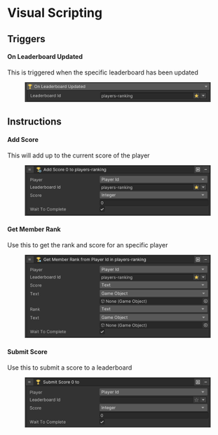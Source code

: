 # Visual Scripting

## Triggers

#### On Leaderboard Updated

This is triggered when the specific leaderboard has been updated

<figure><img src="../../../.gitbook/assets/image (67).png" alt=""><figcaption></figcaption></figure>

## Instructions

#### Add Score

This will add up to the current score of the player

<figure><img src="../../../.gitbook/assets/image (40).png" alt=""><figcaption></figcaption></figure>

#### Get Member Rank

Use this to get the rank and score for an specific player

<figure><img src="../../../.gitbook/assets/image (75).png" alt=""><figcaption></figcaption></figure>

#### Submit Score

Use this to submit a score to a leaderboard

<figure><img src="../../../.gitbook/assets/image (58).png" alt=""><figcaption></figcaption></figure>
